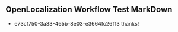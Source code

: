 ## OpenLocalization Workflow Test MarkDown
* e73cf750-3a33-465b-8e03-e3664fc26f13 
thanks!<!--HONumber=Mar16_HO3-->
